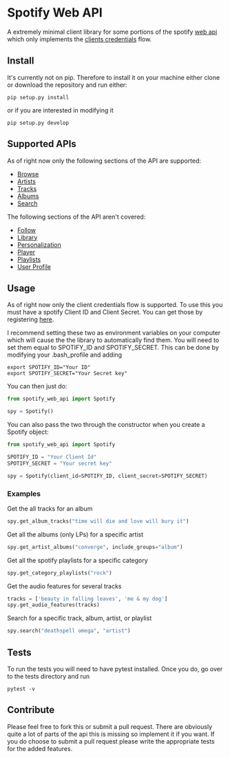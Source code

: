 # Spotify Web API

A extremely minimal client library for some portions of the spotify [web api](https://developer.spotify.com/documentation/web-api/)  which only implements the [clients credentials](https://developer.spotify.com/documentation/general/guides/authorization-guide/#client-credentials-flow)  flow.


## Install

It's currently not on pip. Therefore to install it on your machine either clone or download the repository and run either:

```
pip setup.py install
```

or if you are interested in modifying it

```
pip setup.py develop
```

## Supported APIs

As of right now only the following sections of the API are supported:

* [Browse](https://developer.spotify.com/documentation/web-api/reference/browse/)
* [Artists](https://developer.spotify.com/documentation/web-api/reference/artists/)
* [Tracks](https://developer.spotify.com/documentation/web-api/reference/tracks/)
* [Albums](https://developer.spotify.com/documentation/web-api/reference/albums/)
* [Search](https://developer.spotify.com/documentation/web-api/reference/search/search/)

The following sections of the API aren't covered:

* [Follow](https://developer.spotify.com/documentation/web-api/reference/follow/)
* [Library](https://developer.spotify.com/documentation/web-api/reference/library/)
* [Personalization](https://developer.spotify.com/documentation/web-api/reference/personalization/)
* [Player](https://developer.spotify.com/documentation/web-api/reference/player/)
* [Playlists](https://developer.spotify.com/documentation/web-api/reference/playlists/)
* [User Profile](https://developer.spotify.com/documentation/web-api/reference/users-profile/)


## Usage

As of right now only the client credentials flow is supported. To use this you must have a spotify Client ID and Client Secret. You can get those by registering [here](https://developer.spotify.com/dashboard/).

I recommend setting these two as environment variables on your computer which will cause the the library to automatically
find them. You will need to set them equal to SPOTIFY\_ID and SPOTIFY\_SECRET. This can be done by modifying your
.bash_profile and adding

```
export SPOTIFY_ID="Your ID"
export SPOTIFY_SECRET="Your Secret key"
```

You can then just do:

```python
from spotify_web_api import Spotify

spy = Spotify()
```

You can also pass the two through the constructor when you create a Spotify object:

```python
from spotify_web_api import Spotify

SPOTIFY_ID = "Your Client Id"
SPOTIFY_SECRET = "Your secret key"

spy = Spotify(client_id=SPOTIFY_ID, client_secret=SPOTIFY_SECRET)
```

### Examples

Get the all tracks for an album

```python
spy.get_album_tracks("time will die and love will bury it")
```

Get all the albums (only LPs) for a specific artist

```python
spy.get_artist_albums("converge", include_groups="album")
```

Get all the spotify playlists for a specific category

```python
spy.get_category_playlists("rock")
```

Get the audio features for several tracks

```python
tracks = ['beauty in falling leaves', 'me & my dog']
spy.get_audio_features(tracks)
```

Search for a specific track, album, artist, or playlist

```python
spy.search("deathspell omega", "artist")
```

## Tests

To run the tests you will need to have pytest installed. Once you do, go over to the tests directory and run

```
pytest -v
```

## Contribute

Please feel free to fork this or submit a pull request. There are obviously quite a lot of parts of the api this is missing  so implement it if you want. If you do choose to submit a pull request please write the appropriate tests for the added  features.
